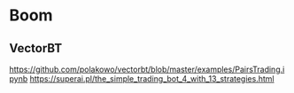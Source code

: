 # Boom
## VectorBT
https://github.com/polakowo/vectorbt/blob/master/examples/PairsTrading.ipynb
https://superai.pl/the_simple_trading_bot_4_with_13_strategies.html

